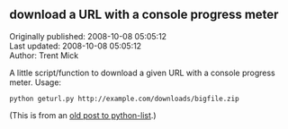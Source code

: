 ## download a URL with a console progress meter  
Originally published: 2008-10-08 05:05:12  
Last updated: 2008-10-08 05:05:12  
Author: Trent Mick  
  
A little script/function to download a given URL with a console progress meter. Usage:

    python geturl.py http://example.com/downloads/bigfile.zip


(This is from an [old post to python-list](http://mail.python.org/pipermail/python-list/2005-April/319818.html).)